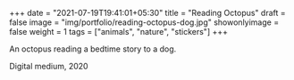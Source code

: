 +++
date = "2021-07-19T19:41:01+05:30"
title = "Reading Octopus"
draft = false
image = "img/portfolio/reading-octopus-dog.jpg"
showonlyimage = false
weight = 1
tags = ["animals", "nature", "stickers"]
+++

An octopus reading a bedtime story to a dog. 
<!--more-->

Digital medium, 2020
